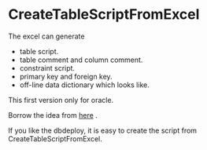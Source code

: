 # CreateTableScriptFromExcel

The excel can generate 
- table script.
- table comment and column comment.
- constraint script.
- primary key and foreign key.
- off-line data dictionary which looks like.

This first version only for oracle. 

Borrow the idea from [here](https://www.mssqltips.com/sqlservertip/1050/simple-way-to-create-tables-in-sql-server-using-excel/) .

If you like the dbdeploy, it is easy to create the script from CreateTableScriptFromExcel.
